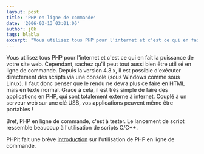 ```yaml
---
layout: post
title: 'PHP en ligne de commande'
date: '2006-03-13 03:01:06'
author: j0k
tags: blabla
excerpt: "Vous utilisez tous PHP pour l'internet et c'est ce qui en fait la puissance de votre site web. Cependant, sachez qu'il peut tout aussi bien être utilisé en ligne de commande.     \nDepuis la version 4.3.x, il est possible d'exécuter directement des scripts via une console (sous Windows comme sous Linux). Il faut donc penser que le rendu ne devra plus ce faire en      …"
---
```


Vous utilisez tous PHP pour l'internet et c'est ce qui en fait la puissance de votre site web. Cependant, sachez qu'il peut tout aussi bien être utilisé en ligne de commande.
Depuis la version 4.3.x, il est possible d'exécuter directement des scripts via une console (sous Windows comme sous Linux). Il faut donc penser que le rendu ne devra plus ce faire en HTML mais en texte normal.   Grace à cela, il est très simple de faire des applications en PHP, qui sont totalement externe à internet.   Couplé à un serveur web sur une clé USB, vos applications peuvent même être portables !

Bref, PHP en ligne de commande, c'est à tester. Le lancement de script ressemble beaucoup à l'utilisation de scripts C/C++.

PHPit fait une brève [introduction](http://www.phpit.net/article/php-on-command-line/) sur l'utilisation de PHP en ligne de commande.
